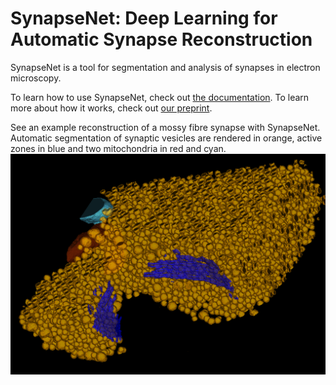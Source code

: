 # SynapseNet: Deep Learning for Automatic Synapse Reconstruction

SynapseNet is a tool for segmentation and analysis of synapses in electron microscopy.

To learn how to use SynapseNet, check out [the documentation](https://computational-cell-analytics.github.io/synapse-net/).
To learn more about how it works, check out [our preprint](TODO).

See an example reconstruction of a mossy fibre synapse with SynapseNet.
Automatic segmentation of synaptic vesicles are rendered in orange, active zones in blue and two mitochondria in red and cyan.
![Reconstruction of a mossy fiber synapse](doc/images/synapse-reconstruction.png)
